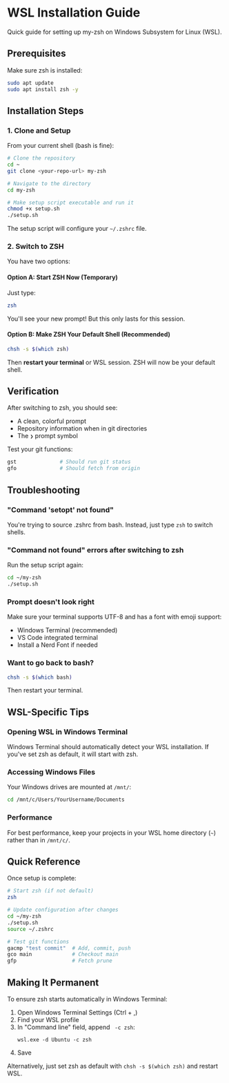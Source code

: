 # WSL Installation Guide

Quick guide for setting up my-zsh on Windows Subsystem for Linux (WSL).

## Prerequisites

Make sure zsh is installed:
```bash
sudo apt update
sudo apt install zsh -y
```

## Installation Steps

### 1. Clone and Setup

From your current shell (bash is fine):

```bash
# Clone the repository
cd ~
git clone <your-repo-url> my-zsh

# Navigate to the directory
cd my-zsh

# Make setup script executable and run it
chmod +x setup.sh
./setup.sh
```

The setup script will configure your `~/.zshrc` file.

### 2. Switch to ZSH

You have two options:

#### Option A: Start ZSH Now (Temporary)
Just type:
```bash
zsh
```

You'll see your new prompt! But this only lasts for this session.

#### Option B: Make ZSH Your Default Shell (Recommended)
```bash
chsh -s $(which zsh)
```

Then **restart your terminal** or WSL session. ZSH will now be your default shell.

## Verification

After switching to zsh, you should see:
- A clean, colorful prompt
- Repository information when in git directories
- The `❯` prompt symbol

Test your git functions:
```bash
gst              # Should run git status
gfo              # Should fetch from origin
```

## Troubleshooting

### "Command 'setopt' not found"
You're trying to source .zshrc from bash. Instead, just type `zsh` to switch shells.

### "Command not found" errors after switching to zsh
Run the setup script again:
```bash
cd ~/my-zsh
./setup.sh
```

### Prompt doesn't look right
Make sure your terminal supports UTF-8 and has a font with emoji support:
- Windows Terminal (recommended)
- VS Code integrated terminal
- Install a Nerd Font if needed

### Want to go back to bash?
```bash
chsh -s $(which bash)
```
Then restart your terminal.

## WSL-Specific Tips

### Opening WSL in Windows Terminal
Windows Terminal should automatically detect your WSL installation. If you've set zsh as default, it will start with zsh.

### Accessing Windows Files
Your Windows drives are mounted at `/mnt/`:
```bash
cd /mnt/c/Users/YourUsername/Documents
```

### Performance
For best performance, keep your projects in your WSL home directory (`~`) rather than in `/mnt/c/`.

## Quick Reference

Once setup is complete:

```bash
# Start zsh (if not default)
zsh

# Update configuration after changes
cd ~/my-zsh
./setup.sh
source ~/.zshrc

# Test git functions
gacmp "test commit"  # Add, commit, push
gco main             # Checkout main
gfp                  # Fetch prune
```

## Making It Permanent

To ensure zsh starts automatically in Windows Terminal:
1. Open Windows Terminal Settings (Ctrl + ,)
2. Find your WSL profile
3. In "Command line" field, append ` -c zsh`:
   ```
   wsl.exe -d Ubuntu -c zsh
   ```
4. Save

Alternatively, just set zsh as default with `chsh -s $(which zsh)` and restart WSL.

